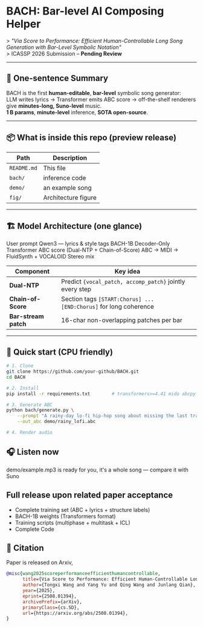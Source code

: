 # BACH: Bar-level AI Composing Helper  
&gt; *"Via Score to Performance: Efficient Human-Controllable Long Song Generation with Bar-Level Symbolic Notation"*  
&gt; ICASSP 2026 Submission – **Pending Review**

---

## 🎼 One-sentence Summary  
BACH is the first **human-editable**, **bar-level** symbolic song generator:  
LLM writes lyrics → Transformer emits ABC score → off-the-shelf renderers give **minutes-long, Suno-level** music.  
**1 B params**, **minute-level** inference, **SOTA open-source**.

---

## 📦 What is inside this repo (preview release)
| Path | Description |
|------|-------------|
| `README.md` | This file |
| `bach/` | inference code |
| `demo/` | an example song |
| `fig/` | Architecture figure |

---

## 🏗️ Model Architecture (one glance)

User prompt
Qwen3 — lyrics & style tags
BACH-1B Decoder-Only Transformer
ABC score (Dual-NTP + Chain-of-Score)
ABC → MIDI → FluidSynth + VOCALOID
Stereo mix


| Component | Key idea |
|-----------|----------|
| **Dual-NTP** | Predict `{vocal_patch, accomp_patch}` jointly every step |
| **Chain-of-Score** | Section tags `[START:Chorus] ... [END:Chorus]` for long coherence |
| **Bar-stream patch** | 16-char non-overlapping patches per bar |

---

## 🧪 Quick start (CPU friendly)
```bash
# 1. Clone
git clone https://github.com/your-github/BACH.git
cd BACH

# 2. Install
pip install -r requirements.txt        # transformers>=4.41 mido abcpy fluidsynth

# 3. Generate ABC
python bach/generate.py \
    --prompt "A rainy-day lo-fi hip-hop song about missing the last train" \
    --out_abc demo/rainy_lofi.abc

# 4. Render audio
```

##  🎧 Listen now
demo/example.mp3 is ready for you, it's a whole song — compare it with Suno

## Full release upon related paper acceptance
- Complete training set (ABC + lyrics + structure labels)
- BACH-1B weights (Transformers format)
- Training scripts (multiphase + multitask + ICL)
- Complete Code

## 📎 Citation
Paper is released on Arxiv, 
```bibtex
@misc{wang2025scoreperformanceefficienthumancontrollable,
      title={Via Score to Performance: Efficient Human-Controllable Long Song Generation with Bar-Level Symbolic Notation}, 
      author={Tongxi Wang and Yang Yu and Qing Wang and Junlang Qian},
      year={2025},
      eprint={2508.01394},
      archivePrefix={arXiv},
      primaryClass={cs.SD},
      url={https://arxiv.org/abs/2508.01394}, 
}
